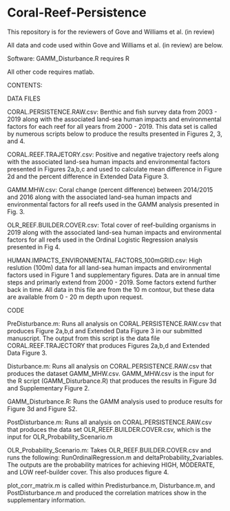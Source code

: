 # Coral-Reef-Persistence
This repository is for the reviewers of Gove and Williams et al. (in review)

All data and code used within Gove and Williams et al. (in review) are below. 

Software: 
GAMM_Disturbance.R requires R

All other code requires matlab.

CONTENTS:

DATA FILES

CORAL.PERSISTENCE.RAW.csv: Benthic and fish survey data from 2003 - 2019 along with the associated land-sea human impacts and environmental factors for each reef for all years from 2000 - 2019. This data set is called by numerous scripts below to produce the results presented in Figures 2, 3, and 4. 

CORAL.REEF.TRAJETORY.csv: Positive and negative trajectory reefs along with the associated land-sea human impacts and environmental factors presented in Figures 2a,b,c and used to calculate mean difference in Figure 2d and the percent difference in Extended Data Figure 3. 

GAMM.MHW.csv: Coral change (percent difference) between 2014/2015 and 2016 along with the associated land-sea human impacts and environmental factors for all reefs used in the GAMM analysis presented in Fig. 3.  

OLR_REEF.BUILDER.COVER.csv: Total cover of reef-building organisms in 2019 along with the associated land-sea human impacts and environmental factors for all reefs used in the Ordinal Logistic Regression analysis presented in Fig 4. 

HUMAN.IMPACTS_ENVIRONMENTAL.FACTORS_100mGRID.csv: High reslution (100m) data for all land-sea human impacts and environmental factors used in Figure 1 and supplementary figures. Data are in annual time steps and primarly extend from 2000 - 2019. Some factors extend further back in time. All data in this file are from the 10 m contour, but these data are available from 0 - 20 m depth upon request. 

CODE

PreDisturbance.m: Runs all analysis on CORAL.PERSISTENCE.RAW.csv that produces Figure 2a,b,d and Extended Data Figure 3 in our submitted manuscript. The output from this script is the data file CORAL.REEF.TRAJECTORY that produces Figures 2a,b,d and Extended Data Figure 3. 

Disturbance.m: Runs all analysis on CORAL.PERSISTENCE.RAW.csv that produces the dataset GAMM_MHW.csv. GAMM_MHW.csv is the input for the R script (GAMM_Disturbance.R) that produces the results in Figure 3d and Supplementary Figure 2. 

GAMM_Disturbance.R: Runs the GAMM analysis used to produce results for Figure 3d and Figure S2. 

PostDisturbance.m: Runs all analysis on CORAL.PERSISTENCE.RAW.csv that produces the data set OLR_REEF.BUILDER.COVER.csv, which is the input for OLR_Probability_Scenario.m

OLR_Probability_Scenario.m: Takes OLR_REEF.BUILDER.COVER.csv and runs the following: RunOrdinalRegression.m and deltaProbability_2variables. The outputs are the probability matrices for achieving HIGH, MODERATE, and LOW reef-builder cover. This also produces figure 4. 

plot_corr_matrix.m is called within Predisturbance.m, Disturbance.m, and PostDisturbance.m and produced the correlation matrices show in the supplementary information. 


